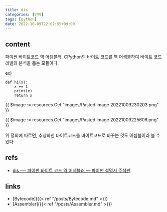 ```yaml
---
title: dis
categories: [언어]
tags: [python]
date: 2022-10-09T22:02:55+09:00
---
```


## content
파이썬 바이트코드 역 어셈블러. CPython의 바이트 코드를 역 어셈블하여 바이트 코드 레벨의 분석을 돕는 모듈이다.

ex)
```
def hi(x):
	x += 1
	print(x)
	return x
```

{{ $image := resources.Get "images/Pasted image 20221009230203.png" }}

{{ $image := resources.Get "images/Pasted image 20221009225606.png" }}

위 정의에 따르면, 추상화한 바이트코드를 바이트코드로 바꾸는 것도 어셈블이라 볼 수 있다.

## refs
- [dis --- 파이썬 바이트 코드 역 어셈블러 — 파이썬 설명서 주석판](https://python.flowdas.com/library/dis.html)


## links
- [Bytecode]({{< ref "/posts/Bytecode.md" >}})
- [Assembler]({{< ref "/posts/Assembler.md" >}})
